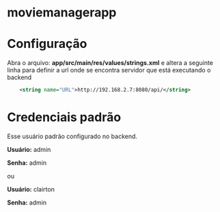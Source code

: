 # moviemanagerapp

Configuração
=====
Abra o arquivo: **app/src/main/res/values/strings.xml** e altera a seguinte linha para definir a 
url onde se encontra servidor que está executando o backend

```xml
    <string name="URL">http://192.168.2.7:8080/api/</string>
```

Credenciais padrão
==================
Esse usuário padrão configurado no backend.

**Usuário:** admin

**Senha:** admin

ou

**Usuário:** clairton

**Senha:** admin

